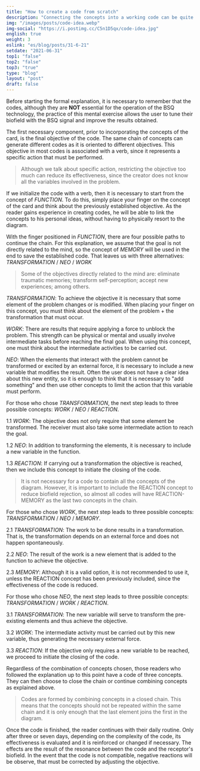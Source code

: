 ```yaml
---
title: "How to create a code from scratch"
description: "Connecting the concepts into a working code can be quite tricky, but don't worry. This guide will help you understand the logic steps behind building a code."
img: "/images/posts/code-idea.webp"
img-social: "https://i.postimg.cc/C5n1D5qx/code-idea.jpg"
english: true
weight: 3
eslink: "es/blog/posts/31-6-21"
setdate: "2021-06-31"
top1: "false"
top2: "false"
top3: "true"
type: "blog"
layout: "post"
draft: false
---
```


Before starting the formal explanation, it is necessary to remember that the codes, although they are **NOT** essential for the operation of the BSQ technology, the practice of this mental exercise allows the user to tune their biofield with the BSQ signal and improve the results obtained.

The first necessary component, prior to incorporating the concepts of the card, is the final objective of the code. The same chain of concepts can generate different codes as it is oriented to different objectives. This objective in most codes is associated with a verb, since it represents a specific action that must be performed.

>Although we talk about specific action, restricting the objective too much can reduce its effectiveness, since the creator does not know all the variables involved in the problem.

If we initialize the code with a verb, then it is necessary to start from the concept of *FUNCTION*. To do this, simply place your finger on the concept of the card and think about the previously established objective. As the reader gains experience in creating codes, he will be able to link the concepts to his personal ideas, without having to physically resort to the diagram.

With the finger positioned in *FUNCTION*, there are four possible paths to continue the chain. For this explanation, we assume that the goal is not directly related to the mind, so the concept of *MEMORY* will be used in the end to save the established code. That leaves us with three alternatives: *TRANSFORMATION* / *NEO* / *WORK*

>Some of the objectives directly related to the mind are: eliminate traumatic memories; transform self-perception; accept new experiences; among others.

*TRANSFORMATION*: To achieve the objective it is necessary that some element of the problem changes or is modified. When placing your finger on this concept, you must think about the element of the problem + the transformation that must occur.

*WORK*: There are results that require applying a force to unblock the problem. This strength can be physical or mental and usually involve intermediate tasks before reaching the final goal. When using this concept, one must think about the intermediate activities to be carried out.

*NEO*: When the elements that interact with the problem cannot be transformed or excited by an external force, it is necessary to include a new variable that modifies the result. Often the user does not have a clear idea about this new entity, so it is enough to think that it is necessary to "add something" and then use other concepts to limit the action that this variable must perform.


For those who chose *TRANSFORMATION*, the next step leads to three possible concepts: *WORK* / *NEO* / *REACTION*.

1.1 *WORK*: The objective does not only require that some element be transformed. The receiver must also take some intermediate action to reach the goal.

1.2 *NEO*: In addition to transforming the elements, it is necessary to include a new variable in the function.

1.3 *REACTION*: If carrying out a transformation the objective is reached, then we include this concept to initiate the closing of the code.


>It is not necessary for a code to contain all the concepts of the diagram. However, it is important to include the REACTION concept to reduce biofield rejection, so almost all codes will have REACTION-MEMORY as the last two concepts in the chain.


For those who chose *WORK*, the next step leads to three possible concepts: *TRANSFORMATION* / *NEO* / *MEMORY*.

2.1 *TRANSFORMATION*: The work to be done results in a transformation. That is, the transformation depends on an external force and does not happen spontaneously.

2.2 *NEO*: The result of the work is a new element that is added to the function to achieve the objective.

2.3 *MEMORY*: Although it is a valid option, it is not recommended to use it, unless the REACTION concept has been previously included, since the effectiveness of the code is reduced.


For those who chose *NEO*, the next step leads to three possible concepts: *TRANSFORMATION* / *WORK* / *REACTION*.

3.1 *TRANSFORMATION*: The new variable will serve to transform the pre-existing elements and thus achieve the objective.

3.2 *WORK*: The intermediate activity must be carried out by this new variable, thus generating the necessary external force.

3.3 *REACTION*: If the objective only requires a new variable to be reached, we proceed to initiate the closing of the code.


Regardless of the combination of concepts chosen, those readers who followed the explanation up to this point have a code of three concepts. They can then choose to close the chain or continue combining concepts as explained above.

>Codes are formed by combining concepts in a closed chain. This means that the concepts should not be repeated within the same chain and it is only enough that the last element joins the first in the diagram.

Once the code is finished, the reader continues with their daily routine. Only after three or seven days, depending on the complexity of the code, its effectiveness is evaluated and it is reinforced or changed if necessary. The effects are the result of the resonance between the code and the receptor's biofield. In the event that the code is not compatible, negative reactions will be observe, that must be corrected by adjusting the objective.
